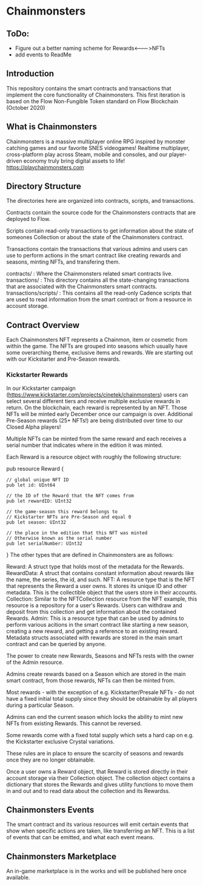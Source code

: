 # Chainmonsters

## ToDo:

- Figure out a better naming scheme for Rewards<--->NFTs
- add events to ReadMe

## Introduction

This repository contains the smart contracts and transactions that implement the core functionality of Chainmonsters.
This first iteration is based on the Flow Non-Fungible Token standard on Flow Blockchain (October 2020)

## What is Chainmonsters

Chainmonsters is a massive multiplayer online RPG inspired by monster catching games and our favorite SNES videogames! Realtime multiplayer, cross-platform play across Steam, mobile and consoles, and our player-driven economy truly bring digital assets to life! https://playchainmonsters.com

## Directory Structure

The directories here are organized into contracts, scripts, and transactions.

Contracts contain the source code for the Chainmonsters contracts that are deployed to Flow.

Scripts contain read-only transactions to get information about the state of someones Collection or about the state of the Chainmonsters contract.

Transactions contain the transactions that various admins and users can use to perform actions in the smart contract like creating rewards and seasons, minting NFTs, and transfering them.

contracts/ : Where the Chainmonsters related smart contracts live.
transactions/ : This directory contains all the state-changing transactions that are associated with the Chainmonsters smart contracts.
transactions/scripts/ : This contains all the read-only Cadence scripts that are used to read information from the smart contract or from a resource in account storage.

## Contract Overview

Each Chainmonsters NFT represents a Chainmon, item or cosmetic from within the game. The NFTs are grouped into seasons which usually have some overarching theme, exclusive items and rewards.
We are starting out with our Kickstarter and Pre-Season rewards.

### Kickstarter Rewards

In our Kickstarter campaign (https://www.kickstarter.com/projects/cinetek/chainmonsters) users can select several different tiers and receive multiple exclusive rewards in return. On the blockchain, each reward is represented by an NFT. Those NFTs will be minted early December once our campaign is over. Additional Pre-Season rewards (25+ NFTs!) are being distributed over time to our Closed Alpha players!

Multiple NFTs can be minted from the same reward and each receives a serial number that indicates where in the edition it was minted.

Each Reward is a resource object with roughly the following structure:

pub resource Reward {

    // global unique NFT ID
    pub let id: UInt64

    // the ID of the Reward that the NFT comes from
    pub let rewardID: UInt32
    
    // the game-season this reward belongs to
    // Kickstarter NFTs are Pre-Season and equal 0
    pub let season: UInt32

    // the place in the edition that this NFT was minted
    // Otherwise known as the serial number
    pub let serialNumber: UInt32

}
The other types that are defined in Chainmonsters are as follows:

Reward: A struct type that holds most of the metadata for the Rewards.
RewardData: A struct that contains constant information about rewards like the name, the series, the id, and such.
NFT: A resource type that is the NFT that represents the Reward a user owns. It stores its unique ID and other metadata. This is the collectible object that the users store in their accounts.
Collection: Similar to the NFTCollection resource from the NFT example, this resource is a repository for a user's Rewards. Users can withdraw and deposit from this collection and get information about the contained Rewards.
Admin: This is a resource type that can be used by admins to perform various acitions in the smart contract like starting a new season, creating a new reward, and getting a reference to an existing reward.
Metadata structs associated with rewards are stored in the main smart contract and can be queried by anyone.

The power to create new Rewards, Seasons and NFTs rests with the owner of the Admin resource.

Admins create rewards based on a Season which are stored in the main smart contract, from those rewards, NFTs can then be minted from.

Most rewards - with the exception of e.g. Kickstarter/Presale NFTs - do not have a fixed initial total supply since they should be obtainable by all players during a particular Season.

Admins can end the current season which locks the ability to mint new NFTs from existing Rewards. This cannot be reversed.

Some rewards come with a fixed total supply which sets a hard cap on e.g. the Kickstarter exclusive Crystal variations.

These rules are in place to ensure the scarcity of seasons and rewards once they are no longer obtainable.

Once a user owns a Reward object, that Reward is stored directly in their account storage via their Collection object. The collection object contains a dictionary that stores the Rewards and gives utility functions to move them in and out and to read data about the collection and its Rewardss.

## Chainmonsters Events

The smart contract and its various resources will emit certain events that show when specific actions are taken, like transferring an NFT. This is a list of events that can be emitted, and what each event means.

## Chainmonsters Marketplace

An in-game marketplace is in the works and will be published here once available.
